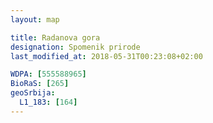 ```yaml
---
layout: map

title: Radanova gora
designation: Spomenik prirode
last_modified_at: 2018-05-31T00:23:08+02:00

WDPA: [555588965]
BioRaS: [265]
geoSrbija:
  L1_183: [164]
---
```

